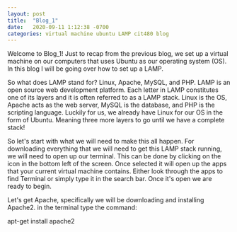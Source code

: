 ```yaml
---
layout: post
title:  "Blog_1"
date:   2020-09-11 1:12:38 -0700
categories: virtual machine ubuntu LAMP cit480 blog
---
```

Welcome to Blog_1! Just to recap from the previous blog, we set up a virtual machine on our computers
that uses Ubuntu as our operating system (OS). In this blog I will be going over how to set up a LAMP.

So what does LAMP stand for? Linux, Apache, MySQL, and PHP. LAMP is an open source web development
platform. Each letter in LAMP constitutes one of its layers and it is often referred to as a LAMP stack.
Linux is the OS, Apache acts as the web server, MySQL is the database, and PHP is the scripting language.
Luckily for us, we already have Linux for our OS in the form of Ubuntu. Meaning three more layers to go
until we have a complete stack!

So let's start with what we will need to make this all happen. For downloading everything that we will
need to get this LAMP stack running, we will need to open up our terminal. This can be done by clicking
on the icon in the bottom left of the screen. Once selected it will open up the apps that your current
virtual machine contains. Either look through the apps to find Terminal or simply type it in the search
bar. Once it's open we are ready to begin.

Let's get Apache, specifically we will be downloading and installing Apache2. in the terminal type the
command:

apt-get install apache2


